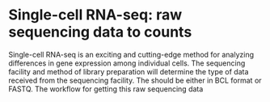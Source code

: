# Single-cell RNA-seq: raw sequencing data to counts

Single-cell RNA-seq is an exciting and cutting-edge method for analyzing differences in gene expression among individual cells. 
The sequencing facility and method of library preparation will determine the type of data received from the sequencing facility. The should be either in BCL format or FASTQ. The workflow for getting this raw sequencing data 
